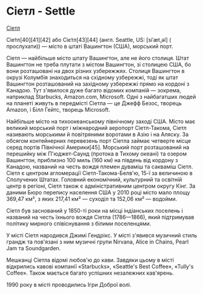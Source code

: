 # Сіетл - Settle

[Сіетл](https://uk.wikipedia.org/wiki/%D0%A1%D1%96%D0%B5%D1%82%D0%BB)

Сіе́тл[40][41][42] або Сіє́тл[43][44] (англ. Seattle, US: [siˈæt̬.əl] ( прослухати)) — місто в штаті Вашингтон (США), морський порт.

Сіетл — найбільше місто штату Вашингтон, але не його столиця. Штат Вашингтон не треба плутати з містом Вашингтон, зі столицею США, бо вони розташовані на двох різних узбережжях. Столиця Вашингтон в окрузі Колумбія знаходиться на східному узбережжі, тоді як штат Вашингтон розташований на західному узбережжі прямо на кордоні з Канадою. Тут з'явилося дуже багато відомих компаній — зокрема, наприклад Starbucks, Amazon.com, Microsoft. Одні з найбагатших людей на планеті живуть в передмісті Сіетла — це Джефф Безос, творець Amazon, і Білл Гейтс, творець Microsoft.

Найбільше місто на тихоокеанському північному заході США. Місто має великий морський порт і міжнародний аеропорт Сіетл-Такома, Сіетл називають морськими й повітряними воротами в Азію і на Аляску. За обсягом контейнерних перевезень порт Сіетла займає четверте місце серед портів Північної Америки[45]. Морський порт розташований на перешийку між П'юджет-Саунд (протока в Тихому океані) та озером Вашингтон, приблизно 100 миль (160 км) на південь від кордону з Канадою, названий на честь вождя племен дуваміш та сакваміш Сіетл. Сіетл є центром агломерації Сіетл-Такома-Белв'ю, 15-ї за величиною в Сполучених Штатах. Головний економічний, культурний та освітній центр в регіоні, Сіетл також є адміністративним центром округу Кінг. За даними Бюро перепису населення США у 2010 році місто мало площу 369,47 км², з яких 217,41 км² — суходіл та 152,06 км² — водойми.

Сіетл був заснований у 1850-ті роки на місці індіанських поселень і названий на честь їхнього вождя Сіетла (1786—1866), який підтримував політику мирного співіснування з білими поселенцями.

У місті Сіетл народився Джимі Гендрікс. У місті з'явився музичний стиль грандж та пов'язані з ним музичні групи Nirvana, Alice in Chains, Pearl Jam та Soundgarden.

Мешканці Сіетла відомі любов'ю до кави. Завдяки цьому в місті відкрились кавові компанії «Starbucks», «Seattle's Best Coffee», «Tully's Coffee». Також мається багато успішних незалежних кав'ярень.

1990 року в місті проводились Ігри Доброї волі.

<!---
--->
